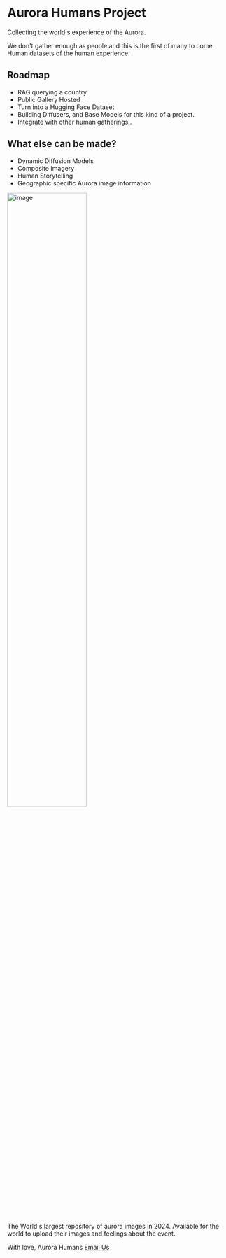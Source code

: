 # Aurora Humans Project 
Collecting the world's experience of the Aurora.

We don't gather enough as people and this is the first of many to come. Human datasets of the human experience.

## Roadmap
- RAG querying a country
- Public Gallery Hosted
- Turn into a Hugging Face Dataset
- Building Diffusers, and Base Models for this kind of a project.
- Integrate with other human gatherings..

## What else can be made?

- Dynamic Diffusion Models
- Composite Imagery
- Human Storytelling
- Geographic specific Aurora image information

<img src="https://github.com/AuroraHumans/aurora-humans-app/assets/169534024/863df1f3-5c8d-49d9-b9f5-808f77a652e8" width="60%" alt="image">



The World's largest repository of aurora images in 2024. Available for the world to upload their images and feelings about the event.



With love, Aurora Humans 
[Email Us](mailto:core@synavate.tech)

